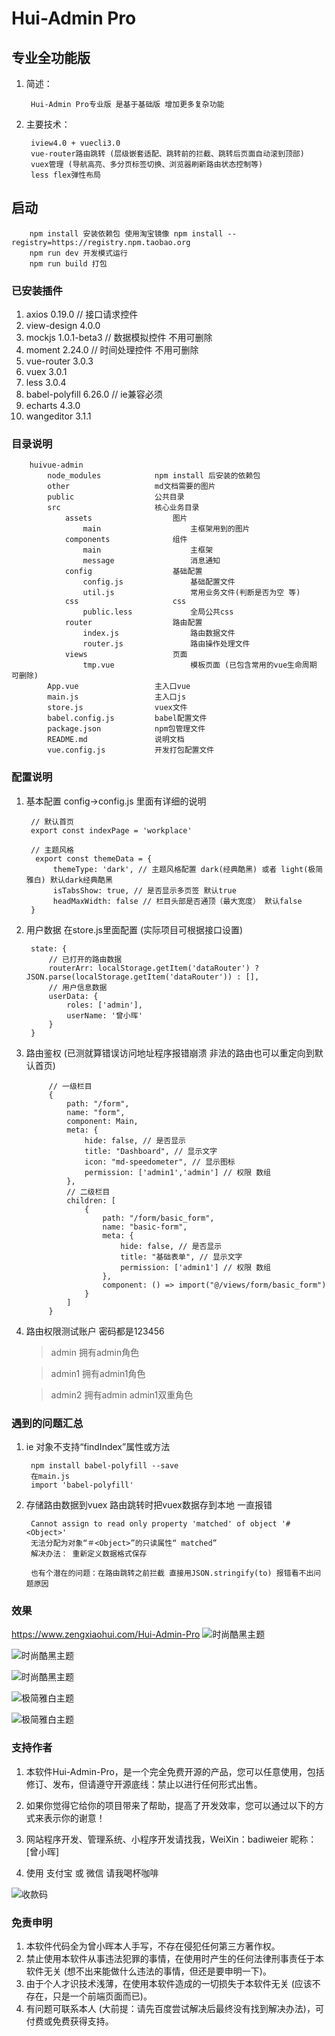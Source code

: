 # Hui-Admin Pro
## 专业全功能版

1. 简述：

        Hui-Admin Pro专业版 是基于基础版 增加更多复杂功能
        
2. 主要技术：

        iview4.0 + vuecli3.0
        vue-router路由跳转 (层级嵌套适配、跳转前的拦截、跳转后页面自动滚到顶部)
        vuex管理 (导航高亮、多分页标签切换、浏览器刷新路由状态控制等)
        less flex弹性布局

## 启动 

        npm install 安装依赖包 使用淘宝镜像 npm install --registry=https://registry.npm.taobao.org
        npm run dev 开发模式运行
        npm run build 打包
        
### 已安装插件
1. axios 0.19.0 // 接口请求控件
2. view-design 4.0.0
3. mockjs 1.0.1-beta3 // 数据模拟控件 不用可删除
4. moment 2.24.0 // 时间处理控件 不用可删除
5. vue-router 3.0.3
6. vuex 3.0.1
7. less 3.0.4
8. babel-polyfill 6.26.0 // ie兼容必须
9. echarts 4.3.0
10. wangeditor 3.1.1

### 目录说明

        huivue-admin
            node_modules            npm install 后安装的依赖包
            other                   md文档需要的图片
            public                  公共目录
            src                     核心业务目录
                assets                  图片
                    main                    主框架用到的图片
                components              组件
                    main                    主框架
                    message                 消息通知
                config                  基础配置
                    config.js               基础配置文件
                    util.js                 常用业务文件(判断是否为空 等)
                css                     css
                    public.less             全局公共css
                router                  路由配置
                    index.js                路由数据文件
                    router.js               路由操作处理文件
                views                   页面
                    tmp.vue                 模板页面 (已包含常用的vue生命周期 可删除)
            App.vue                 主入口vue
            main.js                 主入口js
            store.js                vuex文件
            babel.config.js         babel配置文件
            package.json            npm包管理文件
            README.md               说明文档
            vue.config.js           开发打包配置文件
        
### 配置说明

1. 基本配置 config->config.js 里面有详细的说明
        
        // 默认首页
        export const indexPage = 'workplace'
        
        // 主题风格
         export const themeData = {
             themeType: 'dark', // 主题风格配置 dark(经典酷黑) 或者 light(极简雅白) 默认dark经典酷黑
             isTabsShow: true, // 是否显示多页签 默认true
             headMaxWidth: false // 栏目头部是否通顶（最大宽度） 默认false
        }
        
2. 用户数据 在store.js里面配置 (实际项目可根据接口设置)
        
        state: {
            // 已打开的路由数据
            routerArr: localStorage.getItem('dataRouter') ? JSON.parse(localStorage.getItem('dataRouter')) : [],
            // 用户信息数据
            userData: {
                roles: ['admin'],
                userName: '曾小晖'
            }
        }
        
3. 路由鉴权 (已测就算错误访问地址程序报错崩溃 非法的路由也可以重定向到默认首页)

            // 一级栏目
            {
                path: "/form",
                name: "form",
                component: Main,
                meta: {
                    hide: false, // 是否显示
                    title: "Dashboard", // 显示文字
                    icon: "md-speedometer", // 显示图标
                    permission: ['admin1','admin'] // 权限 数组
                },
                // 二级栏目
                children: [
                    {
                        path: "/form/basic_form",
                        name: "basic-form",
                        meta: {
                            hide: false, // 是否显示
                            title: "基础表单", // 显示文字
                            permission: ['admin1'] // 权限 数组
                        },
                        component: () => import("@/views/form/basic_form")
                    }
                ]
            }
4. 路由权限测试账户 密码都是123456
    > admin 拥有admin角色
    
    > admin1 拥有admin1角色
    
    > admin2 拥有admin admin1双重角色

### 遇到的问题汇总
1. ie 对象不支持“findIndex”属性或方法

        npm install babel-polyfill --save
        在main.js 
        import 'babel-polyfill'
        
2. 存储路由数据到vuex 路由跳转时把vuex数据存到本地 一直报错

        Cannot assign to read only property 'matched' of object '#<Object>'
        无法分配为对象“＃<Object>”的只读属性“ matched”
        解决办法： 重新定义数据格式保存
        
        也有个潜在的问题：在路由跳转之前拦截 直接用JSON.stringify(to) 报错看不出问题原因
        
### 效果
https://www.zengxiaohui.com/Hui-Admin-Pro
![时尚酷黑主题](other/admin1.jpg)

![时尚酷黑主题](other/admin1-1.jpg)

![时尚酷黑主题](other/admin1-2.jpg)

![极简雅白主题](other/admin2.jpg)

![极简雅白主题](other/admin2-1.jpg)

### 支持作者

1. 本软件Hui-Admin-Pro，是一个完全免费开源的产品，您可以任意使用，包括修订、发布，但请遵守开源底线：禁止以进行任何形式出售。
2. 如果你觉得它给你的项目带来了帮助，提高了开发效率，您可以通过以下的方式来表示你的谢意！
3. 网站程序开发、管理系统、小程序开发请找我，WeiXin：badiweier  昵称：[曾小晖]

4. 使用 支付宝 或 微信 请我喝杯咖啡

![收款码](other/skm.jpg)
     
### 免责申明

1. 本软件代码全为曾小晖本人手写，不存在侵犯任何第三方著作权。
2. 禁止使用本软件从事违法犯罪的事情，在使用时产生的任何法律刑事责任于本软件无关 (想不出来能做什么违法的事情，但还是要申明一下)。
3. 由于个人才识技术浅薄，在使用本软件造成的一切损失于本软件无关 (应该不存在，只是一个前端页面而已)。
4. 有问题可联系本人 (大前提：请先百度尝试解决后最终没有找到解决办法)，可付费或免费获得支持。
